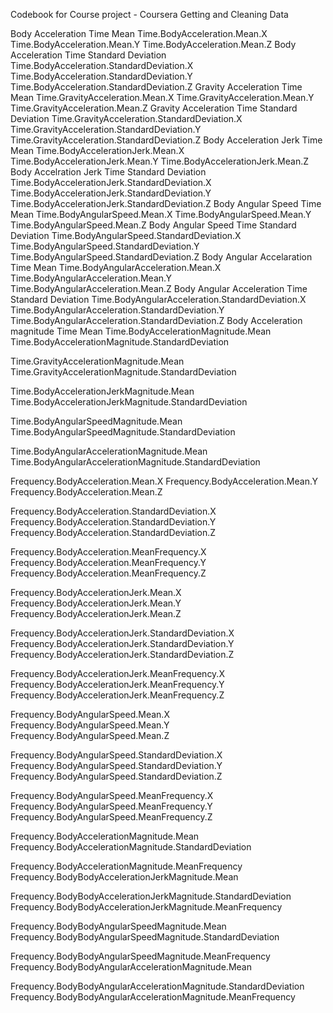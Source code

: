 Codebook for Course project - Coursera Getting and Cleaning Data

Body Acceleration Time Mean
  Time.BodyAcceleration.Mean.X
  Time.BodyAcceleration.Mean.Y
  Time.BodyAcceleration.Mean.Z
Body Acceleration Time Standard Deviation
  Time.BodyAcceleration.StandardDeviation.X
  Time.BodyAcceleration.StandardDeviation.Y
  Time.BodyAcceleration.StandardDeviation.Z
Gravity Acceleration Time Mean
  Time.GravityAcceleration.Mean.X
  Time.GravityAcceleration.Mean.Y
  Time.GravityAcceleration.Mean.Z
Gravity Acceleration Time Standard Deviation
  Time.GravityAcceleration.StandardDeviation.X
  Time.GravityAcceleration.StandardDeviation.Y
  Time.GravityAcceleration.StandardDeviation.Z
Body Acceleration Jerk Time Mean
  Time.BodyAccelerationJerk.Mean.X
  Time.BodyAccelerationJerk.Mean.Y
  Time.BodyAccelerationJerk.Mean.Z
Body Accelration Jerk Time Standard Deviation
  Time.BodyAccelerationJerk.StandardDeviation.X
  Time.BodyAccelerationJerk.StandardDeviation.Y
  Time.BodyAccelerationJerk.StandardDeviation.Z
Body Angular Speed Time Mean
  Time.BodyAngularSpeed.Mean.X
  Time.BodyAngularSpeed.Mean.Y
  Time.BodyAngularSpeed.Mean.Z
Body Angular Speed Time Standard Deviation
  Time.BodyAngularSpeed.StandardDeviation.X
  Time.BodyAngularSpeed.StandardDeviation.Y
  Time.BodyAngularSpeed.StandardDeviation.Z
Body Angular Accelaration Time Mean
  Time.BodyAngularAcceleration.Mean.X
  Time.BodyAngularAcceleration.Mean.Y
  Time.BodyAngularAcceleration.Mean.Z
Body Angular Acceleration Time Standard Deviation
  Time.BodyAngularAcceleration.StandardDeviation.X
  Time.BodyAngularAcceleration.StandardDeviation.Y
  Time.BodyAngularAcceleration.StandardDeviation.Z
Body Acceleration magnitude Time Mean
Time.BodyAccelerationMagnitude.Mean
Time.BodyAccelerationMagnitude.StandardDeviation

Time.GravityAccelerationMagnitude.Mean
Time.GravityAccelerationMagnitude.StandardDeviation

Time.BodyAccelerationJerkMagnitude.Mean
Time.BodyAccelerationJerkMagnitude.StandardDeviation

Time.BodyAngularSpeedMagnitude.Mean
Time.BodyAngularSpeedMagnitude.StandardDeviation

Time.BodyAngularAccelerationMagnitude.Mean
Time.BodyAngularAccelerationMagnitude.StandardDeviation

Frequency.BodyAcceleration.Mean.X
Frequency.BodyAcceleration.Mean.Y
Frequency.BodyAcceleration.Mean.Z

Frequency.BodyAcceleration.StandardDeviation.X
Frequency.BodyAcceleration.StandardDeviation.Y
Frequency.BodyAcceleration.StandardDeviation.Z

Frequency.BodyAcceleration.MeanFrequency.X
Frequency.BodyAcceleration.MeanFrequency.Y
Frequency.BodyAcceleration.MeanFrequency.Z

Frequency.BodyAccelerationJerk.Mean.X
Frequency.BodyAccelerationJerk.Mean.Y
Frequency.BodyAccelerationJerk.Mean.Z

Frequency.BodyAccelerationJerk.StandardDeviation.X
Frequency.BodyAccelerationJerk.StandardDeviation.Y
Frequency.BodyAccelerationJerk.StandardDeviation.Z

Frequency.BodyAccelerationJerk.MeanFrequency.X
Frequency.BodyAccelerationJerk.MeanFrequency.Y
Frequency.BodyAccelerationJerk.MeanFrequency.Z

Frequency.BodyAngularSpeed.Mean.X
Frequency.BodyAngularSpeed.Mean.Y
Frequency.BodyAngularSpeed.Mean.Z

Frequency.BodyAngularSpeed.StandardDeviation.X
Frequency.BodyAngularSpeed.StandardDeviation.Y
Frequency.BodyAngularSpeed.StandardDeviation.Z

Frequency.BodyAngularSpeed.MeanFrequency.X
Frequency.BodyAngularSpeed.MeanFrequency.Y
Frequency.BodyAngularSpeed.MeanFrequency.Z

Frequency.BodyAccelerationMagnitude.Mean
Frequency.BodyAccelerationMagnitude.StandardDeviation

Frequency.BodyAccelerationMagnitude.MeanFrequency
Frequency.BodyBodyAccelerationJerkMagnitude.Mean

Frequency.BodyBodyAccelerationJerkMagnitude.StandardDeviation
Frequency.BodyBodyAccelerationJerkMagnitude.MeanFrequency

Frequency.BodyBodyAngularSpeedMagnitude.Mean
Frequency.BodyBodyAngularSpeedMagnitude.StandardDeviation

Frequency.BodyBodyAngularSpeedMagnitude.MeanFrequency
Frequency.BodyBodyAngularAccelerationMagnitude.Mean

Frequency.BodyBodyAngularAccelerationMagnitude.StandardDeviation
Frequency.BodyBodyAngularAccelerationMagnitude.MeanFrequency
